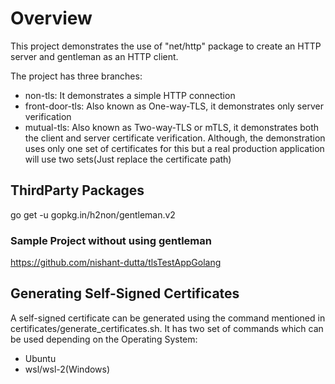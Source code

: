 # Overview
This project demonstrates the use of "net/http" package to create an HTTP server and gentleman as an HTTP client.

The project has three branches:
* non-tls: It demonstrates a simple HTTP connection
* front-door-tls: Also known as One-way-TLS, it demonstrates only server verification
* mutual-tls: Also known as Two-way-TLS or mTLS, it demonstrates both the client and server certificate verification. Although, the demonstration uses only one set of certificates for this but a real production application will use two sets(Just replace the certificate path)

## ThirdParty Packages
go get -u gopkg.in/h2non/gentleman.v2

### Sample Project without using gentleman
https://github.com/nishant-dutta/tlsTestAppGolang

## Generating Self-Signed Certificates
A self-signed certificate can be generated using the command mentioned in certificates/generate_certificates.sh. It has two set of commands which can be used depending on the Operating System:
* Ubuntu
* wsl/wsl-2(Windows)
